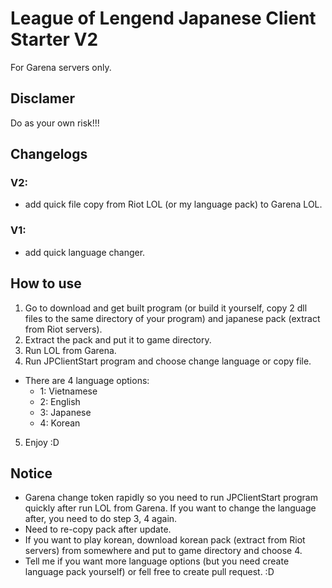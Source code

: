# League of Lengend Japanese Client Starter V2

For Garena servers only.

## Disclamer
Do as your own risk!!!

## Changelogs
### V2:
- add quick file copy from Riot LOL (or my language pack) to Garena LOL.

### V1:
- add quick language changer.

## How to use
1. Go to download and get built program (or build it yourself, copy 2 dll files to the same directory of your program) and japanese pack (extract from Riot servers).
2. Extract the pack and put it to game directory.
3. Run LOL from Garena.
4. Run JPClientStart program and choose change language or copy file.
- There are 4 language options:
  - 1: Vietnamese
  - 2: English
  - 3: Japanese
  - 4: Korean
5. Enjoy :D

## Notice
- Garena change token rapidly so you need to run JPClientStart program quickly after run LOL from Garena. If you want to change the language after, you need to do step 3, 4 again.
- Need to re-copy pack after update.
- If you want to play korean, download korean pack (extract from Riot servers) from somewhere and put to game directory and choose 4.
- Tell me if you want more language options (but you need create language pack yourself) or fell free to create pull request. :D
